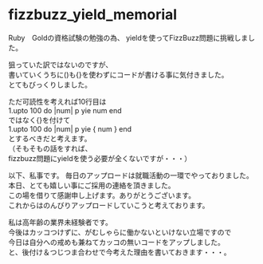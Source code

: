 # fizzbuzz_yield_memorial
Ruby　Goldの資格試験の勉強の為、 yieldを使ってFizzBuzz問題に挑戦しました。
  
狙っていた訳ではないのですが、  
書いていくうちに()も{}を使わずにコードが書ける事に気付きました。  
とてもびっくりしました。  
  
ただ可読性を考えれば10行目は  
1.upto 100 do |num| p yie num end  
ではなく{}を付けて  
1.upto 100 do |num| p yie { num } end  
とするべきだと考えます。  
（そもそもの話をすれば、  
fizzbuzz問題にyieldを使う必要が全くないですが・・・）  
  
以下、私事です。 
毎日のアップロードは就職活動の一環でやっておりました。  
本日、とても嬉しい事にご採用の連絡を頂きました。  
この場を借りて感謝申し上げます。ありがとうございます。  
これからはのんびりアップロードしていこうと考えております。  
  
私は高年齢の業界未経験者です。  
今後はカッコつけずに、がむしゃらに働かないといけない立場ですので  
今日は自分への戒めも兼ねてカッコの無いコードをアップしました。  
と、後付け＆つじつま合わせで今考えた理由を書いておきます・・・。  
